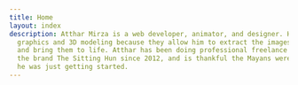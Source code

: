 ```yaml
---
title: Home
layout: index
description: Atthar Mirza is a web developer, animator, and designer. He loves interactive
  graphics and 3D modeling because they allow him to extract the images in his brain
  and bring them to life. Atthar has been doing professional freelance work under
  the brand The Sitting Hun since 2012, and is thankful the Mayans were wrong because
  he was just getting started.
---
```


